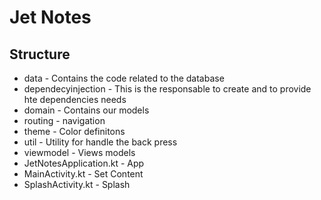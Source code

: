 # Jet Notes

## Structure

* data - Contains the code related to the database
* dependecyinjection - This is the responsable to create and to provide hte dependencies needs
* domain - Contains our models
* routing - navigation
* theme - Color definitons
* util - Utility for handle the back press
* viewmodel - Views models
* JetNotesApplication.kt - App
* MainActivity.kt - Set Content
* SplashActivity.kt - Splash
